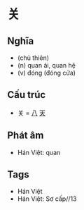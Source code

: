 # 关

## Nghĩa

* (chủ thiên)
* (n) quan ải, quan hệ
* (v) đóng (đóng cửa)

## Cấu trúc
* 关 = [八](八.md) [天](天.md)

## Phát âm

* Hán Việt: quan

## Tags
* Hán Việt
* Hán Việt: Sơ cấp//13

<script>window.HANZI_FIELD='关';</script>
